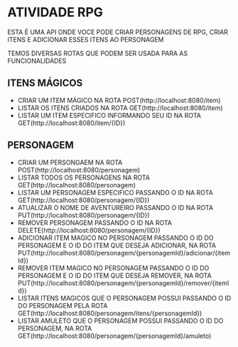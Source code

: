 
# ATIVIDADE RPG

ESTA É UMA API ONDE VOCE PODE CRIAR PERSONAGENS DE RPG, CRIAR ITENS E ADICIONAR ESSES ITENS AO PERSONAGEM 

TEMOS DIVERSAS ROTAS QUE PODEM SER USADA PARA AS FUNCIONALIDADES 


## ITENS MÁGICOS

   - CRIAR UM ITEM MÁGICO NA ROTA POST(http://localhost:8080/item)
   - LISTAR OS ITENS CRIADOS NA ROTA GET(http://localhost:8080/item)
   - LISTAR UM ITEM ESPECIFICO INFORMANDO SEU ID NA ROTA GET(http://localhost:8080/item/{ID})


## PERSONAGEM 

 - CRIAR UM PERSONGAEM NA ROTA POST(http://localhost:8080/personagem)
  - LISTAR TODOS OS PERSONAGENS NA ROTA GET(http://localhost:8080/personagem)
  - LISTAR UM PERSONAGEM ESPECIFICO PASSANDO O ID NA ROTA GET(http://localhost:8080/personagem/{ID})
  - ATUALIZAR O NOME DE AVENTUREIRO PASSANDO O ID NA ROTA PUT(http://localhost:8080/personagem/{ID})
  - REMOVER PERSONAGEM PASSANDO O ID NA ROTA DELETE(http://localhost:8080/personagem/{ID})
  - ADICIONAR ITEM MAGICO NO PERSONAGEM PASSANDO O ID DO PERSONAGEM E O ID DO ITEM QUE DESEJA ADICIONAR, NA ROTA PUT(http://localhost:8080/personagem/{personagemId}/adicionar/{itemId})
  - REMOVER ITEM MAGICO NO PERSONAGEM PASSANDO O ID DO PERSONAGEM E O ID DO ITEM QUE DESEJA REMOVER, NA ROTA PUT(http://localhost:8080/personagem/{personagemId}/remover/{itemId})
  - LISTAR ITENS MAGICOS QUE O PERSONAGEM POSSUI PASSANDO O ID DO PERSONAGEM PELA ROTA GET(http://localhost:8080/personagem/itens/{personagemId})
  - LISTAR AMULETO QUE O PERSONAGEM POSSUI PASSANDO O ID DO PERSONAGEM, NA ROTA GET(http://localhost:8080/personagem/{personagemId}/amuleto)
